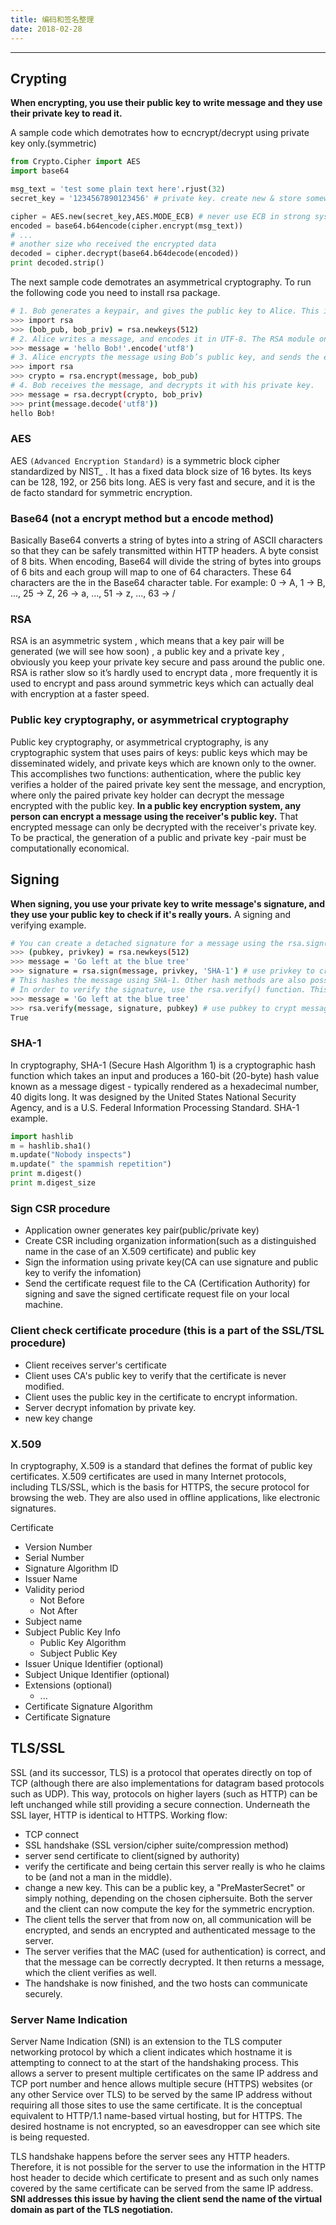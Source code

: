 ```yaml
---
title: 编码和签名整理
date: 2018-02-28
---
```



---

## Crypting
**When encrypting, you use their public key to write message and they use their private key to read it.**

A sample code which demotrates how to ecncrypt/decrypt using private key only.(symmetric)

```python
from Crypto.Cipher import AES
import base64

msg_text = 'test some plain text here'.rjust(32)
secret_key = '1234567890123456' # private key. create new & store somewhere safe. 16 Bytes 128 bits => AES-128

cipher = AES.new(secret_key,AES.MODE_ECB) # never use ECB in strong systems obviously
encoded = base64.b64encode(cipher.encrypt(msg_text))
# ...
# another size who received the encrypted data
decoded = cipher.decrypt(base64.b64decode(encoded))
print decoded.strip()
```

The next sample code demotrates an asymmetrical cryptography. To run the following code you need to install rsa package.

```bash
# 1. Bob generates a keypair, and gives the public key to Alice. This is done such that Alice knows for sure that the key is really Bob’s (for example by handing over a USB stick that contains the key).
>>> import rsa
>>> (bob_pub, bob_priv) = rsa.newkeys(512)
# 2. Alice writes a message, and encodes it in UTF-8. The RSA module only operates on bytes, and not on strings, so this step is necessary.
>>> message = 'hello Bob!'.encode('utf8')
# 3. Alice encrypts the message using Bob’s public key, and sends the encrypted message.
>>> import rsa
>>> crypto = rsa.encrypt(message, bob_pub)
# 4. Bob receives the message, and decrypts it with his private key.
>>> message = rsa.decrypt(crypto, bob_priv)
>>> print(message.decode('utf8'))
hello Bob!
```
    
### AES
AES `(Advanced Encryption Standard)` is a symmetric block cipher standardized by NIST_ . It has a fixed data block size of 16 bytes. Its keys can be 128, 192, or 256 bits long.
AES is very fast and secure, and it is the de facto standard for symmetric encryption.

### Base64 (not a encrypt method but a encode method)
Basically Base64 converts a string of bytes into a string of ASCII characters so that they can be safely transmitted within HTTP headers.
A byte consist of 8 bits. When encoding, Base64 will divide the string of bytes into groups of 6 bits and each group will map to one of 64 characters. These 64 characters are the in the Base64 character table.
For example: 0 -> A, 1 -> B, ..., 25 -> Z, 26 -> a, ..., 51 -> z, ..., 63 -> /

### RSA
RSA is an asymmetric system , which means that a key pair will be generated (we will see how soon) , a public key and a private key , obviously you keep your private key secure and pass around the public one.
RSA is rather slow so it’s hardly used to encrypt data , more frequently it is used to encrypt and pass around symmetric keys which can actually deal with encryption at a faster speed.

### Public key cryptography, or asymmetrical cryptography
Public key cryptography, or asymmetrical cryptography, is any cryptographic system that uses pairs of keys: public keys which may be disseminated widely, and private keys which are known only to the owner. This accomplishes two functions: authentication, where the public key verifies a holder of the paired private key sent the message, and encryption, where only the paired private key holder can decrypt the message encrypted with the public key.
**In a public key encryption system, any person can encrypt a message using the receiver's public key.** That encrypted message can only be decrypted with the receiver's private key. To be practical, the generation of a public and private key -pair must be computationally economical.

## Signing
**When signing, you use your private key to write message's signature, and they use your public key to check if it's really yours.**
A signing and verifying example.

```bash
# You can create a detached signature for a message using the rsa.sign() function:
>>> (pubkey, privkey) = rsa.newkeys(512)
>>> message = 'Go left at the blue tree'
>>> signature = rsa.sign(message, privkey, 'SHA-1') # use privkey to crypt message and use SHA-1 to get the digest data.
# This hashes the message using SHA-1. Other hash methods are also possible, check the rsa.sign() function documentation for details. The hash is then signed with the private key.
# In order to verify the signature, use the rsa.verify() function. This function returns True if the verification is successful
>>> message = 'Go left at the blue tree'
>>> rsa.verify(message, signature, pubkey) # use pubkey to crypt message and calculate SHA-1 digest and compare the result to signature.
True
```

### SHA-1
In cryptography, SHA-1 (Secure Hash Algorithm 1) is a cryptographic hash function which takes an input and produces a 160-bit (20-byte) hash value known as a message digest - typically rendered as a hexadecimal number, 40 digits long. It was designed by the United States National Security Agency, and is a U.S. Federal Information Processing Standard.
SHA-1 example.

```python
import hashlib
m = hashlib.sha1()
m.update("Nobody inspects")
m.update(" the spammish repetition")
print m.digest()
print m.digest_size
```

### Sign CSR procedure

* Application owner generates key pair(public/private key)
* Create CSR including organization information(such as a distinguished name in the case of an X.509 certificate) and public key
* Sign the information using private key(CA can use signature and public key to verify the infomation)
* Send the certificate request file to the CA (Certification Authority) for signing and save the signed certificate request file on your local machine.

### Client check certificate procedure (this is a part of the SSL/TSL procedure)

* Client receives server's certificate
* Client uses CA's public key to verify that the certificate is never modified.
* Client uses the public key in the certificate to encrypt information.
* Server decrypt infomation by private key.
* new key change

### X.509
In cryptography, X.509 is a standard that defines the format of public key certificates. X.509 certificates are used in many Internet protocols, including TLS/SSL, which is the basis for HTTPS, the secure protocol for browsing the web. They are also used in offline applications, like electronic signatures.

Certificate

  * Version Number
  * Serial Number
  * Signature Algorithm ID
  * Issuer Name
  * Validity period
    * Not Before
    * Not After
  * Subject name
  * Subject Public Key Info
    * Public Key Algorithm
    * Subject Public Key
  * Issuer Unique Identifier (optional)
  * Subject Unique Identifier (optional)
  * Extensions (optional)
    * ...
  * Certificate Signature Algorithm
  * Certificate Signature
  
## TLS/SSL
SSL (and its successor, TLS) is a protocol that operates directly on top of TCP (although there are also implementations for datagram based protocols such as UDP). This way, protocols on higher layers (such as HTTP) can be left unchanged while still providing a secure connection. Underneath the SSL layer, HTTP is identical to HTTPS.
Working flow:

* TCP connect 
* SSL handshake (SSL version/cipher suite/compression method) 
* server send certificate to client(signed by authority)
* verify the certificate and being certain this server really is who he claims to be (and not a man in the middle).
* change a new key. This can be a public key, a "PreMasterSecret" or simply nothing, depending on the chosen ciphersuite. Both the server and the client can now compute the key for the symmetric encryption.
* The client tells the server that from now on, all communication will be encrypted, and sends an encrypted and authenticated message to the server.
* The server verifies that the MAC (used for authentication) is correct, and that the message can be correctly decrypted. It then returns a message, which the client verifies as well.
* The handshake is now finished, and the two hosts can communicate securely.

### Server Name Indication
Server Name Indication (SNI) is an extension to the TLS computer networking protocol by which a client indicates which hostname it is attempting to connect to at the start of the handshaking process. This allows a server to present multiple certificates on the same IP address and TCP port number and hence allows multiple secure (HTTPS) websites (or any other Service over TLS) to be served by the same IP address without requiring all those sites to use the same certificate. It is the conceptual equivalent to HTTP/1.1 name-based virtual hosting, but for HTTPS. The desired hostname is not encrypted, so an eavesdropper can see which site is being requested.

TLS handshake happens before the server sees any HTTP headers. Therefore, it is not possible for the server to use the information in the HTTP host header to decide which certificate to present and as such only names covered by the same certificate can be served from the same IP address.
**SNI addresses this issue by having the client send the name of the virtual domain as part of the TLS negotiation.**
